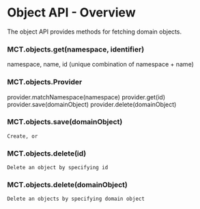 # Object API - Overview

The object API provides methods for fetching domain objects.


### MCT.objects.get(namespace, identifier)

namespace, name, id (unique combination of namespace + name)

### MCT.objects.Provider

provider.matchNamespace(namespace)
provider.get(id)
provider.save(domainObject)
provider.delete(domainObject)


### MCT.objects.save(domainObject)
    Create, or 
    
### MCT.objects.delete(id)
    Delete an object by specifying id
### MCT.objects.delete(domainObject)
    Delete an objects by specifying domain object